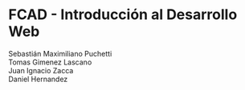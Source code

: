 # FCAD - Introducción al Desarrollo Web
Sebastián Maximiliano Puchetti  
Tomas Gimenez Lascano  
Juan Ignacio Zacca  
Daniel Hernandez  
